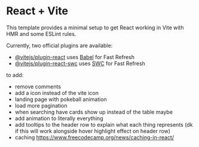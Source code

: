 # React + Vite

This template provides a minimal setup to get React working in Vite with HMR and some ESLint rules.

Currently, two official plugins are available:

- [@vitejs/plugin-react](https://github.com/vitejs/vite-plugin-react/blob/main/packages/plugin-react/README.md) uses [Babel](https://babeljs.io/) for Fast Refresh
- [@vitejs/plugin-react-swc](https://github.com/vitejs/vite-plugin-react-swc) uses [SWC](https://swc.rs/) for Fast Refresh

to add:

- remove comments
- add a icon instead of the vite icon
- landing page with pokeball animation
- load more pagination
- when searching have cards show up instead of the table maybe
- add animation to literally everything
- add tooltips to the header row to explain what each thing represents (dk if this will work alongside hover highlight effect on header row)
- caching https://www.freecodecamp.org/news/caching-in-react/
